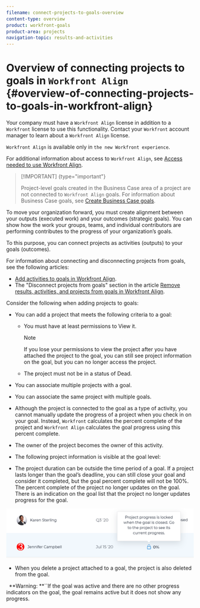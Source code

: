 ```yaml
---
filename: connect-projects-to-goals-overview
content-type: overview
product: workfront-goals
product-area: projects
navigation-topic: results-and-activities
---
```





# Overview of connecting projects to goals in `Workfront Align` {#overview-of-connecting-projects-to-goals-in-workfront-align}


Your company must have a `Workfront Align` license in addition to a `Workfront` license to use this functionality. Contact your `Workfront` account manager to learn about a `Workfront Align` license. 


`Workfront Align` is available only in `the new Workfront experience`. 


For additional information about access to `Workfront Align`, see [Access needed to use Workfront Align](access-needed-for-wf-align.md).


>[!IMPORTANT] {type="important"}
>
>Project-level goals created in the Business Case area of a project are not connected to `Workfront Align` goals.&nbsp;For information about Business Case goals, see [Create Business Case goals](create-business-case-goals.md). 


To move your organization forward, you must create alignment between your outputs (executed work) and your outcomes (strategic goals). You can show how the work your groups, teams, and individual contributors are performing contributes to the progress of your organization’s goals. 


To this purpose, you can connect projects as activities (outputs) to your goals (outcomes). 


For information about connecting and disconnecting projects from goals, see the following articles: 



* [Add activities to goals in Workfront Align](add-activities-to-goals.md). 
* The "Disconnect projects from goals" section in the article [Remove results, activities, and projects from goals in Workfront Align](remove-results-activities-from-goals.md). 


Consider the following when adding projects to goals: 



* You can add a project that meets the following criteria to a goal: 
    
    
    * You must have at least permissions to&nbsp;View it. 
    
    
      >[!NOTE]
      >
      >If you lose your permissions to view the project after you have attached the project to the goal, you can still see project information on the goal, but you can no longer access the project. 
    
    
    
    * The project must not be in a status of Dead. 
    
    
* You can associate multiple projects with a goal.
* You can associate the same project with multiple goals. 
* Although the project is connected to the goal as a type of activity, you cannot manually update the progress of a project when you check in on your goal. Instead, `Workfront` calculates the percent complete of the project and `Workfront Align` calculates the goal progress using this percent complete. 

* The owner of the project becomes the owner of this activity.
*  The following project information is visible at the goal level: 


*  The project duration can be outside the time period of a goal. If a project lasts longer than the goal’s deadline, you can still close your goal and consider it completed, but the goal percent complete will not be 100%. The percent complete of the project no longer updates on the goal. There is an indication on the goal list that the project no longer updates progress for the goal. 


  ![](assets/goal-closed-project-active-warning-goal-list-600x160.png)



*  When you delete a project attached to a goal, the project is also deleted from the goal. 


  ` `**Warning: **``If the goal was active and there are no other progress indicators on the goal, the goal remains active but it does not show any progress. 



